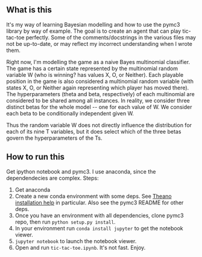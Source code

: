 What is this
------------

It's my way of learning Bayesian modelling and how to use the pymc3 library by way of example.
The goal is to create an agent that can play tic-tac-toe perfectly.
Some of the comments/docstrings in the various files may not be up-to-date, or may reflect my
incorrect understanding when I wrote them.

Right now, I'm modelling the game as a naive Bayes multinomial classifier. The game has a certain
state represented by the multinomial random variable W (who is winning? has values X, O, or Neither).
Each playable position in the game is also considered a multinomial random variable (with states X, O,
or Neither again representing which player has moved there). The hyperparameters (theta and beta, 
respectively) of each multinomial are considered to be shared among all instances. In reality, 
we consider three distinct betas for the whole model -- one for each value of W. We consider each
beta to be conditionally independent given W.

Thus the random variable W does not directly influence the distribution for each of its nine T variables, 
but it does select which of the three betas govern the hyperparameters of the Ts.


How to run this
---------------

Get ipython notebook and pymc3. I use anaconda, since the dependendecies are complex. Steps:

1. Get anaconda
2. Create a new conda environment with some deps. See [Theano installation help](http://deeplearning.net/software/theano/install_windows.html#alternative-anaconda) in particular. Also see the pymc3 README for other deps.
3. Once you have an environment with all dependencies, clone pymc3 repo, then run `python setup.py install`.
4. In your environment run `conda install jupyter` to get the notebook viewer.
5. `jupyter notebook` to launch the notebook viewer.
6. Open and run `tic-tac-toe.ipynb`. It's not fast. Enjoy.